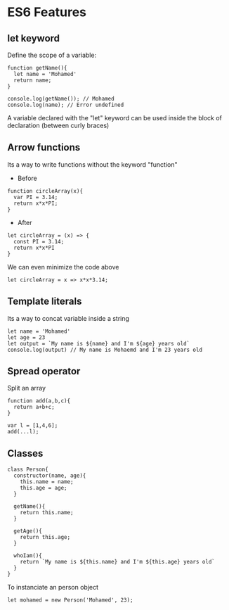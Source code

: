 # ES6 Features

## let keyword

Define the scope of a variable:

```
function getName(){
  let name = 'Mohamed'
  return name;
}

console.log(getName()); // Mohamed
console.log(name); // Error undefined
```
A variable declared with the "let" keyword can be used inside the block of declaration (between curly braces)

## Arrow functions

Its a way to write functions without the keyword "function"

- Before

```
function circleArray(x){
  var PI = 3.14;
  return x*x*PI;
}
```

- After

```
let circleArray = (x) => {
  const PI = 3.14;
  return x*x*PI
}
```

We can even minimize the code above

```
let circleArray = x => x*x*3.14;
```

## Template literals

Its a way to concat variable inside a string

```
let name = 'Mohamed'
let age = 23
let output = `My name is ${name} and I'm ${age} years old`
console.log(output) // My name is Mohaemd and I'm 23 years old
```

## Spread operator

Split an array

```
function add(a,b,c){
  return a+b+c;
}

var l = [1,4,6];
add(...l);
```
## Classes

```
class Person{
  constructor(name, age){
    this.name = name;
    this.age = age;
  }
  
  getName(){
    return this.name;
  }
  
  getAge(){
    return this.age;
  }
  
  whoIam(){
    return `My name is ${this.name} and I'm ${this.age} years old`
  }
}
```

To instanciate an person object

```
let mohamed = new Person('Mohamed', 23);
```

